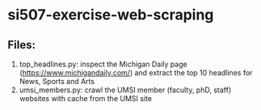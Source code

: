 # si507-exercise-web-scraping
## Files:
1. top_headlines.py: inspect the Michigan Daily page (https://www.michigandaily.com/) and extract the top 10 headlines for News, Sports and Arts 
2. umsi_members.py: crawl the UMSI member (faculty, phD, staff) websites with cache from the UMSI site
